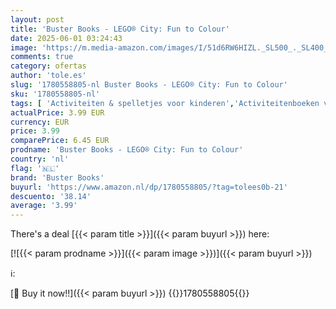 ```yaml
---
layout: post
title: 'Buster Books - LEGO® City: Fun to Colour'
date: 2025-06-01 03:24:43
image: 'https://m.media-amazon.com/images/I/51d6RW6HIZL._SL500_._SL400_.jpg'
comments: true
category: ofertas
author: 'tole.es'
slug: '1780558805-nl Buster Books - LEGO® City: Fun to Colour'
sku: '1780558805-nl'
tags: [ 'Activiteiten & spelletjes voor kinderen','Activiteitenboeken voor kinderen','Boeken','Engelstalige boeken','Featured Categories','Kinderboeken','Kinderboeken over knutselen & hobbys','Kinderboeken over spelletjes','Knutselen & schilderen voor kinderen','Puzzelboeken voor kinderen','buster books','🇳🇱', ]
actualPrice: 3.99 EUR
currency: EUR
price: 3.99
comparePrice: 6.45 EUR
prodname: 'Buster Books - LEGO® City: Fun to Colour'
country: 'nl'
flag: '🇳🇱'
brand: 'Buster Books'
buyurl: 'https://www.amazon.nl/dp/1780558805/?tag=tolees0b-21'
descuento: '38.14'
average: '3.99'
---
```


There's a deal [{{< param title >}}]({{< param buyurl >}})  here:

[![{{< param prodname >}}]({{< param image >}})]({{< param buyurl >}})

ℹ️:


[🛒 Buy it now!!]({{< param buyurl >}})
{{<world>}}1780558805{{</world>}}
